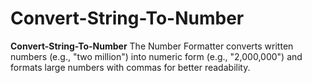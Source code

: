 # Convert-String-To-Number

**Convert-String-To-Number** The Number Formatter converts written numbers (e.g., "two million") into numeric form (e.g., "2,000,000") and formats large numbers with commas for better readability.
